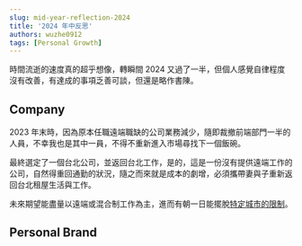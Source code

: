 ```yaml
---
slug: mid-year-reflection-2024
title: '2024 年中反思'
authors: wuzhe0912
tags: [Personal Growth]
---
```


時間流逝的速度真的超乎想像，轉瞬間 2024 又過了一半，但個人感覺自律程度沒有改善，有達成的事項乏善可談，但還是略作書陳。

<!--truncate-->

## Company

2023 年末時，因為原本任職遠端職缺的公司業務減少，隨即裁撤前端部門一半的人員，不幸我也是其中一員，不得不重新進入市場尋找下一個飯碗。

最終選定了一個台北公司，並返回台北工作，是的，這是一份沒有提供遠端工作的公司，自然得重回通勤的狀況，隨之而來就是成本的劇增，必須攜帶妻與子重新返回台北租屋生活與工作。

未來期望能盡量以遠端或混合制工作為主，進而有朝一日能擺脫[特定城市的限制](https://amaca.substack.com/p/how-to-become-a-millionaire-without)。

## Personal Brand
